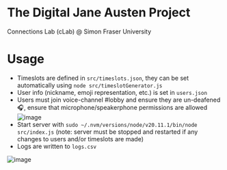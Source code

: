 # The Digital Jane Austen Project
Connections Lab (cLab) @ Simon Fraser University

# Usage
- Timeslots are defined in `src/timeslots.json`, they can be set automatically using `node src/timeslotGenerator.js`
- User  info (nickname, emoji representation, etc.) is set in `users.json` 
- Users must join voice-channel #lobby and ensure they are un-deafened 🎧, ensure that microphone/speakerphone permissions are allowed  
 ![image](https://github.com/sfu-cLab/austen-project/assets/45186464/9990bd06-a25f-4947-874a-dea6539f6eb9)
- Start server with `sudo ~/.nvm/versions/node/v20.11.1/bin/node src/index.js` (note: server must be stopped and restarted if any changes to users and/or timeslots are made)
- Logs are written to `logs.csv`



![image](https://github.com/sfu-cLab/austen-project/assets/45186464/ea383dc2-016c-48c0-9d6b-c9d602b72c13)
